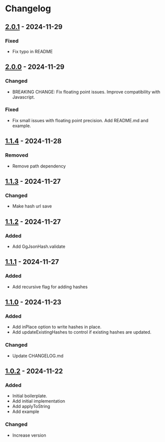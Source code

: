 # Changelog

## [2.0.1] - 2024-11-29

### Fixed

- Fix typo in README

## [2.0.0] - 2024-11-29

### Changed

- BREAKING CHANGE: Fix floating point issues. Improve compatibility with Javascript.

### Fixed

- Fix small issues with floating point precision. Add README.md and example.

## [1.1.4] - 2024-11-28

### Removed

- Remove path dependency

## [1.1.3] - 2024-11-27

### Changed

- Make hash url save

## [1.1.2] - 2024-11-27

### Added

- Add GgJsonHash.validate

## [1.1.1] - 2024-11-27

### Added

- Add recursive flag for adding hashes

## [1.1.0] - 2024-11-23

### Added

- Add inPlace option to write hashes in place.
- Add updateExistingHashes to control if existing hashes are updated.

### Changed

- Update CHANGELOG.md

## [1.0.2] - 2024-11-22

### Added

- Initial boilerplate.
- Add initial implementation
- Add applyToString
- Add example

### Changed

- Increase version

[2.0.1]: https://github.com/inlavigo/gg_json_hash/compare/2.0.0...2.0.1
[2.0.0]: https://github.com/inlavigo/gg_json_hash/compare/1.1.4...2.0.0
[1.1.4]: https://github.com/inlavigo/gg_json_hash/compare/1.1.3...1.1.4
[1.1.3]: https://github.com/inlavigo/gg_json_hash/compare/1.1.2...1.1.3
[1.1.2]: https://github.com/inlavigo/gg_json_hash/compare/1.1.1...1.1.2
[1.1.1]: https://github.com/inlavigo/gg_json_hash/compare/1.1.0...1.1.1
[1.1.0]: https://github.com/inlavigo/gg_json_hash/compare/1.0.2...1.1.0
[1.0.2]: https://github.com/inlavigo/gg_json_hash/tag/%tag
